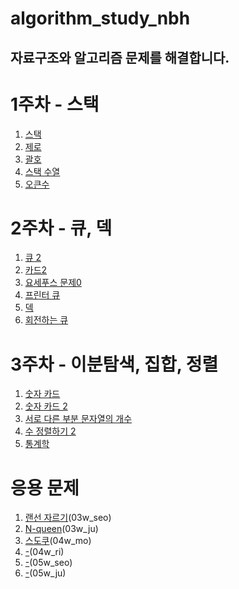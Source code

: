 algorithm_study_nbh
===
자료구조와 알고리즘 문제를 해결합니다.
---
# 1주차 - 스택
  01. [스택](https://www.acmicpc.net/problem/10828)
  02. [제로](https://www.acmicpc.net/problem/10773)
  03. [괄호](https://www.acmicpc.net/problem/9012)
  04. [스택 수열](https://www.acmicpc.net/problem/1874)
  05. [오큰수](https://www.acmicpc.net/problem/17298)

# 2주차 - 큐, 덱
  01. [큐 2](https://www.acmicpc.net/problem/18258)
  02. [카드2](https://www.acmicpc.net/problem/2164)
  03. [요세푸스 문제0](https://www.acmicpc.net/problem/11866)
  04. [프린터 큐](https://www.acmicpc.net/problem/1966)
  05. [덱](https://www.acmicpc.net/problem/10866)
  06. [회전하는 큐](https://www.acmicpc.net/problem/1021)

# 3주차 - 이분탐색, 집합, 정렬
  01. [숫자 카드](https://www.acmicpc.net/problem/10815)
  02. [숫자 카드 2](https://www.acmicpc.net/problem/10816)
  03. [서로 다른 부분 문자열의 개수](https://www.acmicpc.net/problem/11478)
  04. [수 정렬하기 2](https://www.acmicpc.net/problem/2751)
  05. [통계학](https://www.acmicpc.net/problem/2108)

# 응용 문제
  01. [랜선 자르기](https://www.acmicpc.net/problem/1654)(03w_seo)
  02. [N-queen](https://www.acmicpc.net/problem/9663)(03w_ju)
  03. [스도쿠](https://www.acmicpc.net/problem/2580)(04w_mo)
  04. [-](https://)(04w_ri)
  05. [-](https://)(05w_seo)
  06. [-](https://)(05w_ju)
  <!--07. [-](https://)(06w_mo)-->
  <!--08. [-](https://)(06w_ri)-->
  <!--09. [-](https://)(07w_seo)-->
  <!--10. [-](https://)(07w_ju)-->
  <!--11. [-](https://)(08w_mo)-->
  <!--12. [-](https://)(08w_ri)-->

